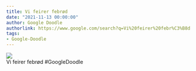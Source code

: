 ```yaml
---
title: Vi feirer febrød
date: "2021-11-13 00:00:00"
author: Google Doodle
authorlink: https://www.google.com/search?q=Vi%20feirer%20febr%C3%B8d
tags:
- Google-Doodle
---
```

<img src="https://www.google.com/logos/doodles/2021/celebrating-fairy-bread-6753651837109223-law.gif" referrerpolicy="no-referrer"><br>Vi feirer febrød #GoogleDoodle